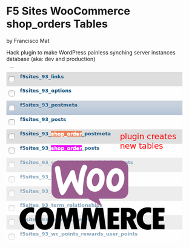 # F5 Sites WooCommerce shop_orders Tables
by Francisco Mat

Hack plugin to make WordPress painless synching server instances database (aka: dev and production)

![F5 Sites WooCommerce shop_orders Tables](screenshot-shop_orders.png)

